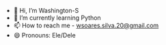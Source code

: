 - 👋 Hi, I’m Washington-S
- 🌱 I’m currently learning Python
- 📫 How to reach me - wsoares.silva.20@gmail.com
- 😄 Pronouns: Ele/Dele

<!---
Washington-S/Washington-S is a ✨ special ✨ repository because its `README.md` (this file) appears on your GitHub profile.
You can click the Preview link to take a look at your changes.
--->
